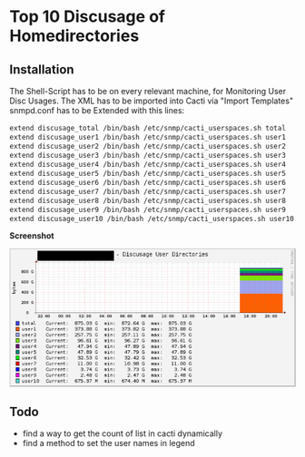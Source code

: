 # Top 10 Discusage of Homedirectories

## Installation

The Shell-Script has to be on every relevant machine, for Monitoring User Disc Usages.
The XML has to be imported into Cacti via "Import Templates"
snmpd.conf has to be Extended with this lines:

    extend discusage_total /bin/bash /etc/snmp/cacti_userspaces.sh total
    extend discusage_user1 /bin/bash /etc/snmp/cacti_userspaces.sh user1
    extend discusage_user2 /bin/bash /etc/snmp/cacti_userspaces.sh user2
    extend discusage_user3 /bin/bash /etc/snmp/cacti_userspaces.sh user3
    extend discusage_user4 /bin/bash /etc/snmp/cacti_userspaces.sh user4
    extend discusage_user5 /bin/bash /etc/snmp/cacti_userspaces.sh user5
    extend discusage_user6 /bin/bash /etc/snmp/cacti_userspaces.sh user6
    extend discusage_user7 /bin/bash /etc/snmp/cacti_userspaces.sh user7
    extend discusage_user8 /bin/bash /etc/snmp/cacti_userspaces.sh user8
    extend discusage_user9 /bin/bash /etc/snmp/cacti_userspaces.sh user9
    extend discusage_user10 /bin/bash /etc/snmp/cacti_userspaces.sh user10

**Screenshot**

![Screenshot](screenshots/1Unbenannt.png)

## Todo
- find a way to get the count of list in cacti dynamically
- find a method to set the user names in legend

